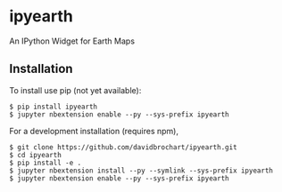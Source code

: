 ipyearth
===============================

An IPython Widget for Earth Maps

Installation
------------

To install use pip (not yet available):

    $ pip install ipyearth
    $ jupyter nbextension enable --py --sys-prefix ipyearth


For a development installation (requires npm),

    $ git clone https://github.com/davidbrochart/ipyearth.git
    $ cd ipyearth
    $ pip install -e .
    $ jupyter nbextension install --py --symlink --sys-prefix ipyearth
    $ jupyter nbextension enable --py --sys-prefix ipyearth
